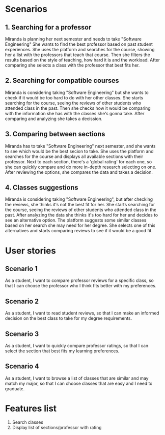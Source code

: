# Scenarios
## 1. Searching for a professor

Miranda is planning her next semester and needs to take "Software Engineering" She wants to find the best professor based on past student experiences. She uses the platform and searches for the course, showing her a list with the professors that teach that course. Then she filters the results based on the style of teaching, how hard it is and the workload.  After comparing she selects a class with the professor that best fits her.

## 2. Searching for compatible courses
Miranda is considering taking "Software Engineering" but she wants to check if it would be too hard to do with her other classes. She starts searching for the course, seeing the reviews of other students who attended class in the past. Then she checks how it would be comparing with the information she has with the classes she's gonna take. After comparing and analyzing she takes a decission.

## 3. Comparing between sections
Miranda has to take "Software Engineering" next semester, and she wants to see which would be the best secion to take. She uses the platform and searches for the course and displays all available sections with their professor.
Next to each section, there's a 'global rating' for each one, so she can quickly compare and do more in-depth research selecting on one. After reviewing the options, she compares the data and takes a decision.

## 4. Classes suggestions
Miranda is considering taking "Software Engineering", but after checking the reviews, she thinks it's not the best fit for her. She starts searching for the course, seeing the reviews of other students who attended class in the past.
After analyzing the data she thinks it's too hard for her and decides to see an alternative option. The platform suggests some similar classes based on her search she may need for her degree. She selects one of this alternatives and starts comparing reviews to see if it would be a good fit.

# User stories
## Scenario 1
As a student, I want to compare professor reviews for a specific class, so that I can choose the professor who I think fits better with my preferences.

## Scenario 2
As a student, I want to read student reviews, so that I can make an informed decision on the best class to take for my degree requirements.

## Scenario 3
As a student, I want to quickly compare professor ratings, so that I can select the section that best fits my learning preferences.

## Scenario 4
As a student, I want to browse a list of classes that are similar and may match my major, so that I can choose classes that are easy and I need to graduate.

# Features list
1. Search classes
2. Display list of sections/professor with rating
